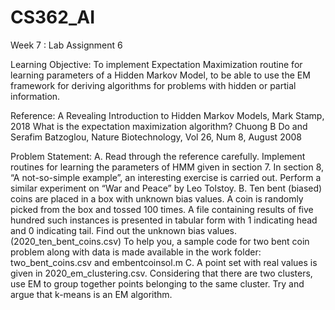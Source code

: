# CS362_AI
Week 7 : 
Lab Assignment 6

Learning Objective:
To implement Expectation Maximization routine for learning parameters of a Hidden Markov Model, to be able to use the EM framework for deriving algorithms for problems with hidden or partial information.

Reference:
A Revealing Introduction to Hidden Markov Models, Mark Stamp, 2018
What is the expectation maximization algorithm? Chuong B Do and Serafim Batzoglou, Nature Biotechnology, Vol 26, Num 8, August 2008

Problem Statement:
A. Read through the reference carefully. Implement routines for learning the parameters of HMM given in section 7. In section 8, “A not-so-simple example”, an interesting exercise is carried out. Perform a similar experiment on “War and Peace” by Leo Tolstoy. 
B. Ten bent (biased) coins are placed in a box with unknown bias values. A coin is randomly picked from the box and tossed 100 times. A file containing results of five hundred such instances is presented in tabular form with 1 indicating head and 0 indicating tail. Find out the unknown bias values. (2020_ten_bent_coins.csv) To help you, a sample code for two bent coin problem along with data is made available in the work folder: two_bent_coins.csv and embentcoinsol.m
C.  A point set with real values is given in 2020_em_clustering.csv. Considering that there are two clusters, use EM to group together points belonging to the same cluster. Try and argue that k-means is an EM algorithm.

